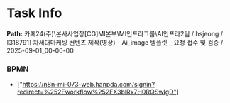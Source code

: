 # Task Info

**Path:** 카페24(주)\본사사업장\[CG]MI본부\MI인프라그룹\AI인프라2팀 / hsjeong / [318791] 차세대마케팅 컨텐츠 제작(영상) - Ai_image 템플릿 _ 요청 접수 및 검증 / 2025-09-01_00-00-00

### BPMN
- ["https://n8n-mi-073-web.hanpda.com/signin?redirect=%252Fworkflow%252FX3blRx7H0RQSwIgD"]

